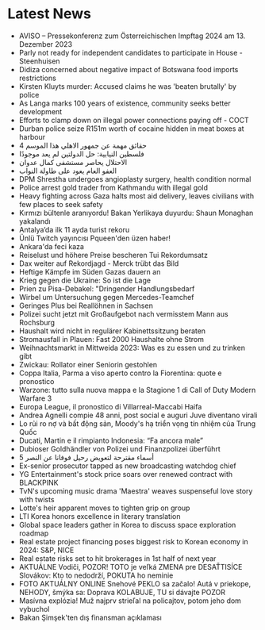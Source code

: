 # Latest News
-  AVISO – Pressekonferenz zum Österreichischen Impftag 2024 am 13. Dezember 2023
-  Parly not ready for independent candidates to participate in House - Steenhuisen
-  Didiza concerned about negative impact of Botswana food imports restrictions
-  Kirsten Kluyts murder: Accused claims he was 'beaten brutally' by police
-  As Langa marks 100 years of existence, community seeks better development
-  Efforts to clamp down on illegal power connections paying off - COCT
-  Durban police seize R151m worth of cocaine hidden in meat boxes at harbour
-  4 حقائق مهمة عن جمهور الاهلي هذا الموسم
-  فلسطين النيابية: حل الدولتين لم يعد موجودًا
-  الاحتلال يحاصر مستشفى كمال عدوان
-  العفو العام يعود على طاولة النواب
-  DPM Shrestha undergoes angioplasty surgery, health condition normal
-  Police arrest gold trader from Kathmandu with illegal gold
-  Heavy fighting across Gaza halts most aid delivery, leaves civilians with few places to seek safety
-  Kırmızı bültenle aranıyordu! Bakan Yerlikaya duyurdu: Shaun Monaghan yakalandı
-  Antalya’da ilk 11 ayda turist rekoru
-  Ünlü Twitch yayıncısı Pqueen'den üzen haber!
-  Ankara'da feci kaza
-  Reiselust und höhere Preise bescheren Tui Rekordumsatz
-  Dax weiter auf Rekordjagd - Merck trübt das Bild
-  Heftige Kämpfe im Süden Gazas dauern an
-  Krieg gegen die Ukraine: So ist die Lage
-  Prien zu Pisa-Debakel: "Dringender Handlungsbedarf
-  Wirbel um Untersuchung gegen Mercedes-Teamchef
-  Geringes Plus bei Reallöhnen in Sachsen
-  Polizei sucht jetzt mit Großaufgebot nach vermisstem Mann aus Rochsburg
-  Haushalt wird nicht in regulärer Kabinettssitzung beraten
-  Stromausfall in Plauen: Fast 2000 Haushalte ohne Strom
-  Weihnachtsmarkt in Mittweida 2023: Was es zu essen und zu trinken gibt
-  Zwickau: Rollator einer Seniorin gestohlen
-  Coppa Italia, Parma a viso aperto contro la Fiorentina: quote e pronostico
-  Warzone: tutto sulla nuova mappa e la Stagione 1 di Call of Duty Modern Warfare 3
-  Europa League, il pronostico di Villarreal-Maccabi Haifa
-  Andrea Agnelli compie 48 anni, post social e auguri Juve diventano virali
-  Lo rủi ro nợ và bất động sản, Moody's hạ triển vọng tín nhiệm của Trung Quốc
-  Ducati, Martin e il rimpianto Indonesia: “Fa ancora male”
-  Dubioser Goldhändler von Polizei und Finanzpolizei überführt
-  5 أسماء مقترحة لتعويض رحيل فوفانا عن النصر
-  Ex-senior prosecutor tapped as new broadcasting watchdog chief
-  YG Entertainment's stock price soars over renewed contract with BLACKPINK
-  TvN's upcoming music drama 'Maestra' weaves suspenseful love story with twists
-  Lotte's heir apparent moves to tighten grip on group
-  LTI Korea honors excellence in literary translation
-  Global space leaders gather in Korea to discuss space exploration roadmap
-  Real estate project financing poses biggest risk to Korean economy in 2024: S&P, NICE
-  Real estate risks set to hit brokerages in 1st half of next year
-  AKTUÁLNE Vodiči, POZOR! TOTO je veľká ZMENA pre DESAŤTISÍCE Slovákov: Kto to nedodrží, POKUTA ho neminie
-  FOTO AKTUÁLNY ONLINE Snehové PEKLO sa začalo! Autá v priekope, NEHODY, šmýka sa: Doprava KOLABUJE, TU si dávajte POZOR
-  Masívna explózia! Muž najprv strieľal na policajtov, potom jeho dom vybuchol
-  Bakan Şimşek'ten dış finansman açıklaması
